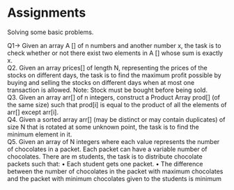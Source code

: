 # Assignments
Solving some basic problems.
<br>
<p>Q1->  Given an array A [] of n numbers and another number x, the task
         is to check whether or not there exist two elements in A [] whose
         sum is exactly x.<br>
    Q2.  Given an array prices[] of length N, representing
         the prices of the stocks on different days, the
         task is to find the maximum profit possible by 
         buying and selling the stocks on different days
         when at most one transaction is allowed.
         Note: Stock must be bought before being sold.<br>
    Q3.  Given an array arr[] of n integers, construct a Product Array
         prod[] (of the same size) such that prod[i] is equal to the 
         product of all the elements of arr[] except arr[i].<br>
    Q4.  Given a sorted array arr[] (may be distinct or may contain duplicates)
         of size N that is rotated at some unknown point, the task is to find
         the minimum element in it.<br>
    Q5.  Given an array of N integers where each value
         represents the number of chocolates in a packet.
         Each packet can have a variable number of 
         chocolates. There are m students, the task is
         to distribute chocolate packets such that: 
         •	Each student gets one packet.
         •	The difference between the number of chocolates in 
            the packet with maximum chocolates and the packet
            with minimum chocolates given to the students is minimum</p>
    
